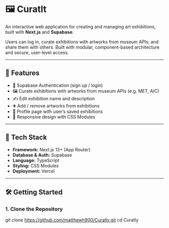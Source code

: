 # 🖼️ Curatlt

An interactive web application for creating and managing art exhibitions, built with **Next.js** and **Supabase**.

Users can log in, curate exhibitions with artworks from museum APIs, and share them with others. Built with modular, component-based architecture and secure, user-level access.

---

## 🚀 Features

- 🔐 Supabase Authentication (sign up / login)
- 🖼️ Curate exhibitions with artworks from museum APIs (e.g. MET, AIC)
- ✍️ Edit exhibition name and description
- ➕ Add / remove artworks from exhibitions
- 👤 Profile page with user’s saved exhibitions
- 📱 Responsive design with CSS Modules

---

## 🧱 Tech Stack

- **Framework:** Next.js 13+ (App Router)
- **Database & Auth:** Supabase
- **Language:** TypeScript
- **Styling:** CSS Modules
- **Deployment:** Vercel

---

## 🛠️ Getting Started

### 1. Clone the Repository

git clone https://github.com/matthewh900/Curatly.git
cd Curatly
